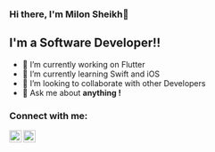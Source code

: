 
### Hi there, I'm Milon Sheikh👋
## I'm a Software Developer!!

- 🔭 I’m currently working on Flutter
- 🌱 I’m currently learning Swift and iOS
- 👯 I’m looking to collaborate with other Developers
- 💬 Ask me about **anything !**

### Connect with me:
[<img align="left" alt="Milon | Twitter" width="22px" src="https://cdn.jsdelivr.net/npm/simple-icons@v3/icons/twitter.svg" />][twitter]
[<img align="left" alt="Milon | LinkedIn" width="22px" src="https://cdn.jsdelivr.net/npm/simple-icons@v3/icons/linkedin.svg" />][linkedin]
<br />

[twitter]: https://www.linkedin.com/in/milon-sheikh-007/
[linkedin]: https://twitter.com/M_Sheikh007
